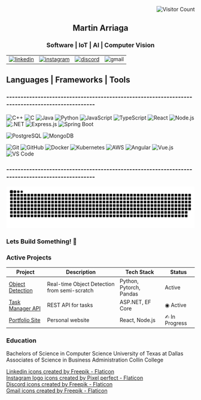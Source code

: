 <div>
  <div align="right">
  
  ![Visitor Count](https://visitor-badge.laobi.icu/badge?page_id=martin-arriaga.martin-arriaga&style=flat-square&label=Views&left_color=grey&right_color=purple) 
</div>

<table align = "center" ;style="border:none" >
  <h2 align = "center" > Martin Arriaga </h2>
  <h3 align = "center" > Software | IoT | AI | Computer Vision </h3>
    <tr>
      <td>
        <a href="https://www.linkedin.com/in/martin-arriaga/" target="_blank">
        <img width="30" height="40" alt="linkedin" src="https://github.com/user-attachments/assets/e025a982-d277-4d6a-b2f5-2a766c8831af" />
        </a></td>  
      <td> <a href= "https://www.instagram.com" target= "_blank"> <img width="30" height="40" alt="instagram" src="https://github.com/user-attachments/assets/62a17e71-dc27-4a58-af0d-cb62a88a47da" />
</a>
      </td>
      <td>
      <a href = "https://discordapp.com/users/1067636791173202000" target = "_blank"> 
        <img width="32" height="32" alt="discord" src="https://github.com/user-attachments/assets/e17eb4cf-fadd-45ae-b4e6-edd7bd147ec8" /></a>
        </td> 
      <td><a (mailto:martinarriagaalejos@gmail.com)> <img width="30" height="40" alt="gmail" src="https://github.com/user-attachments/assets/0d520547-cb96-4c26-bc48-ea94b43c937d" />
 </a>
      </td>
  </tr> 
</table>

</div>


## Languages | Frameworks | Tools 
<div align="left">
  
### ------------------------------------------------------------------------------------------------
<p align="left">
  <!-- Languages & Frameworks -->
  
  ![C++](https://img.shields.io/badge/C++-00599C?style=for-the-badge&logo=c%2B%2B&logoColor=white)
  ![C](https://img.shields.io/badge/C-555555?style=for-the-badge&logo=c&logoColor=white)
  ![Java](https://img.shields.io/badge/Java-007396?style=for-the-badge&logo=java&logoColor=white)
  ![Python](https://img.shields.io/badge/Python-3776AB?style=for-the-badge&logo=python&logoColor=white)
  ![JavaScript](https://img.shields.io/badge/JavaScript-F7DF1E?style=for-the-badge&logo=javascript&logoColor=black)
  ![TypeScript](https://img.shields.io/badge/TypeScript-3178C6?style=for-the-badge&logo=typescript&logoColor=white)
  ![React](https://img.shields.io/badge/React-61DAFB?style=for-the-badge&logo=react&logoColor=white)
  ![Node.js](https://img.shields.io/badge/Node.js-339933?style=for-the-badge&logo=node.js&logoColor=white)
  ![.NET](https://img.shields.io/badge/.NET-512BD4?style=for-the-badge&logo=dot-net&logoColor=white)
  ![Express.js](https://img.shields.io/badge/Express.js-000000?style=for-the-badge&logo=express&logoColor=white)
  ![Spring Boot](https://img.shields.io/badge/Spring_Boot-6DB33F?style=for-the-badge&logo=spring&logoColor=white)
  <br>
  <!-- Databases -->
  ![PostgreSQL](https://img.shields.io/badge/PostgreSQL-316192?style=for-the-badge&logo=postgresql&logoColor=white)
  ![MongoDB](https://img.shields.io/badge/MongoDB-47A248?style=for-the-badge&logo=mongodb&logoColor=white)
  <br>
  <!-- Tools & Frontend -->
  ![Git](https://img.shields.io/badge/Git-F05032?style=for-the-badge&logo=git&logoColor=white)
  ![GitHub](https://img.shields.io/badge/GitHub-181717?style=for-the-badge&logo=github&logoColor=white)
  ![Docker](https://img.shields.io/badge/Docker-2496ED?style=for-the-badge&logo=docker&logoColor=white)
  ![Kubernetes](https://img.shields.io/badge/Kubernetes-326CE5?style=for-the-badge&logo=kubernetes&logoColor=white)
  ![AWS](https://img.shields.io/badge/AWS-232F3E?style=for-the-badge&logo=amazon-aws&logoColor=white)
  ![Angular](https://img.shields.io/badge/Angular-DD0031?style=for-the-badge&logo=angular&logoColor=white)
  ![Vue.js](https://img.shields.io/badge/Vue.js-4FC08D?style=for-the-badge&logo=vue.js&logoColor=white)
  ![VS Code](https://img.shields.io/badge/VS_Code-007ACC?style=for-the-badge&logo=visual-studio-code&logoColor=white)
</p>



### ------------------------------------------------------------------------------------------------

<div align="center">
  
![snake gif](https://github.com/martin-arriaga/martin-arriaga/blob/output/github-snake.svg)

</div>

</div>

<div align="left">

<div ><h3> Lets Build Something! 🚀 </h3>
 
</div>


  <!-- Box 1 -->
  
  <div >
    
   <h3 "> Active Projects  </h3>
   
| Project | Description | Tech Stack | Status |
|---------|-------------|------------|--------|
| [Object Detection](https://github.com/yourusername/streetlight) | Real-time Object Detection from semi-scratch | Python, Pytorch, Pandas | Active |
| [Task Manager API](https://github.com/yourusername/task-manager) | REST API for tasks | ASP.NET, EF Core | ◉ Active |
| [Portfolio Site](https://yourwebsite.com) | Personal website | React, Node.js | ✍︎ In Progress |
    
  
  </div>

  <!-- Box 2 -->

  <!-- Box 3 -->
  
   <div >
   
  <h3 > Education</h3>
   
  <p > Bachelors of Science in Computer Science University of Texas at Dallas <br>
    Associates of Science in Business Administration Collin College </p>
  </div>

</div>





<a href="https://www.flaticon.com/free-icons/linkedin" title="linkedin icons">Linkedin icons created by Freepik - Flaticon</a>   
<a href="https://www.flaticon.com/free-icons/instagram-logo" title="instagram logo icons">Instagram logo icons created by Pixel perfect - Flaticon</a>  
<a href="https://www.flaticon.com/free-icons/discord" title="discord icons">Discord icons created by Freepik - Flaticon</a>  
<a href="https://www.flaticon.com/free-icons/gmail" title="gmail icons">Gmail icons created by Freepik - Flaticon</a>

